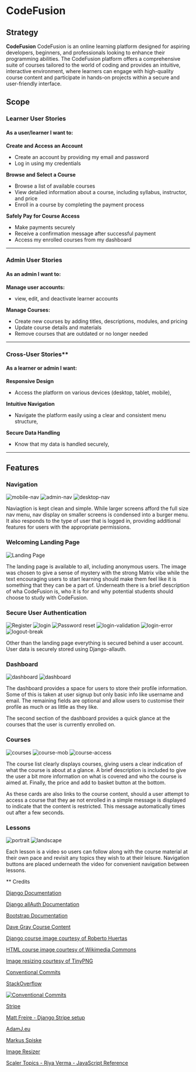 # **CodeFusion**


## **Strategy**

**CodeFusion** CodeFusion is an online learning platform designed for aspiring developers, beginners, and professionals looking to enhance their programming abilities. The CodeFusion platform offers a comprehensive suite of courses tailored to the world of coding and provides an intuitive, interactive environment, where learners can engage with high-quality course content and participate in hands-on projects within a secure and user-friendly interface.

## **Scope**

### **Learner User Stories**

#### As a user/learner I want to:

**Create and Access an Account**
- Create an account by providing my email and password
- Log in using my credentials

**Browse and Select a Course**
- Browse a list of available courses
- View detailed information about a course, including syllabus, instructor, and price
- Enroll in a course by completing the payment process

**Safely Pay for Course Access**
- Make payments securely
- Receive a confirmation message after successful payment
- Access my enrolled courses from my dashboard

---

### **Admin User Stories**

#### As an admin I want to:

**Manage user accounts:**
- view, edit, and deactivate learner accounts

**Manage Courses:**
- Create new courses by adding titles, descriptions, modules, and pricing
- Update course details and materials
- Remove courses that are outdated or no longer needed

---

### Cross-User Stories**

#### As a learner or admin I want:

**Responsive Design**
- Access the platform on various devices (desktop, tablet, mobile),

**Intuitive Navigation**
- Navigate the platform easily using a clear and consistent menu structure,

**Secure Data Handling**
- Know that my data is handled securely,

---

## **Features**

### Navigation
![mobile-nav](/other_media/README_files/README_files/nav-mob.png) ![admin-nav](/other_media/README_files/admin-nav.png) ![desktop-nav](/other_media/README_files/desktop-nav.png)

Naviagtion is kept clean and simple. While larger screens afford the full size nav menu, nav display on smaller screens is condensed into a burger menu. It also responds to the type of user that is logged in, providing additional features for users with the appropriate permissions.

### Welcoming Landing Page
![Landing Page](/other_media/README_files/home-mob.png)

The landing page is available to all, including anonymous users. The image was chosen to give a sense of mystery with the strong Matrix vibe while the text encouraging users to start learning should make them feel like it is something that they can be a part of. Underneath there is a brief description of wha CodeFusion is, who it is for and why potential students should choose to study with CodeFusion. 

### Secure User Authentication
![Register](/other_media/README_files/register.png) ![login](/other_media/README_files/127.0.0.1_8000_accounts_login_(iPhone%206_7_8)%20(1).png) ![Password reset](/other_media/README_files/127.0.0.1_8000_accounts_password_reset_(iPhone%206_7_8)%20(1).png) ![login-validation](/other_media/README_files/login-validation.png) ![login-error](/other_media/README_files/login-error.png) ![logout-break](/other_media/README_files/logout-break.png)

Other than the landing page everything is secured behind a user account. User data is securely stored using Django-allauth.

### Dashboard
![dashboard](/other_media/README_files/dashboard1.png) ![dashboard](/other_media/README_files/dashboard2.png)

The dashboard provides a space for users to store their profile information. Some of this is taken at user signup but only basic info like username and email. The remaining fields are optional and allow users to customise their profile as much or as little as they like.

The second section of the dashboard provides a quick glance at the courses that the user is currently enrolled on.

### Courses
![courses](/other_media/README_files/courses.png) ![course-mob](/other_media/README_files/course-mob.png) ![course-access](/other_media/README_files/course-access-denied.png)

The course list clearly displays courses, giving users a clear indication of what the course is about at a glance. A brief description is included to give the user a bit more information on what is covered and who the course is aimed at. Finally, the price and add to basket button at the bottom. 

As these cards are also links to the course content, should a user attempt to access a course that they ae not enrolled in a simple message is displayed to indicate that the content is restricted. This message automatically times out after a few seconds.


### Lessons
![portrait](/other_media/README_files/lesson-portrait.png) ![landscape](/other_media/README_files/lesson-landscape.png)

Each lesson is a video so users can follow along with the course material at their own pace and revisit any topics they wish to at their leisure. Navigation buttons are placed underneath the video for convenient navigation between lessons.






** Credits

[Django Documentation](https://www.djangoproject.com/)

[Django allAuth Documentation](https://docs.allauth.org/en/latest/)

[Bootstrap Documentation](https://getbootstrap.com/)

[Dave Gray Course Content](https://youtube.com/@davegrayteachescode?si=b7s8JX9LIh0yrzWU)

[Django course image courtesy of Roberto Huertas](https://icon-icons.com/users/QYVbFw10tinSxMN47fONm/icon-sets/)

[HTML course image courtesy of Wikimedia Commons](https://commons.wikimedia.org/wiki/File:HTML5_Badge.svg)

[Image resizing courtesy of TinyPNG](https://tinypng.com/)

[Conventional Commits](https://www.conventionalcommits.org/en/v1.0.0/) 

[StackOverflow](https://stackoverflow.com/questions/39009638/how-to-edit-django-allauth-default-templates)

[![Conventional Commits](https://img.shields.io/badge/Conventional%20Commits-1.0.0-%23FE5196?logo=conventionalcommits&logoColor=white)](https://conventionalcommits.org)

[Stripe](https://docs.stripe.com/checkout/quickstart)

[Matt Freire - Django Stripe setup](https://youtu.be/722A27IoQnk?si=hdCXsV2F4b041ZzA)

[AdamJ.eu](https://adamj.eu/tech/2022/10/06/how-to-safely-pass-data-to-javascript-in-a-django-template/#:~:text=Django's%20template%20system%20only%20escapes,recommend%20you%20never%20do%20it.)

[Markus Spiske](https://www.pexels.com/photo/black-and-white-striped-textile-193350/)

[Image Resizer](https://imageresizer.com/)

[Scaler Topics - Riya Verma - JavaScript Reference](https://www.scaler.com/topics/javascript-hide-element/)